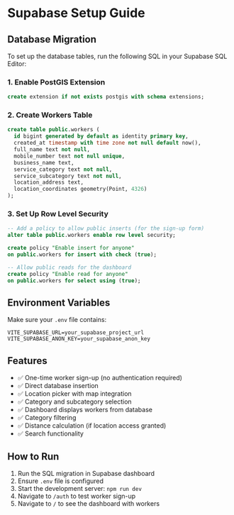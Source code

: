# Supabase Setup Guide

## Database Migration

To set up the database tables, run the following SQL in your Supabase SQL Editor:

### 1. Enable PostGIS Extension
```sql
create extension if not exists postgis with schema extensions;
```

### 2. Create Workers Table
```sql
create table public.workers (
  id bigint generated by default as identity primary key,
  created_at timestamp with time zone not null default now(),
  full_name text not null,
  mobile_number text not null unique,
  business_name text,
  service_category text not null,
  service_subcategory text not null,
  location_address text,
  location_coordinates geometry(Point, 4326)
);
```

### 3. Set Up Row Level Security
```sql
-- Add a policy to allow public inserts (for the sign-up form)
alter table public.workers enable row level security;

create policy "Enable insert for anyone"
on public.workers for insert with check (true);

-- Allow public reads for the dashboard
create policy "Enable read for anyone"
on public.workers for select using (true);
```

## Environment Variables

Make sure your `.env` file contains:
```env
VITE_SUPABASE_URL=your_supabase_project_url
VITE_SUPABASE_ANON_KEY=your_supabase_anon_key
```

## Features

- ✅ One-time worker sign-up (no authentication required)
- ✅ Direct database insertion
- ✅ Location picker with map integration
- ✅ Category and subcategory selection
- ✅ Dashboard displays workers from database
- ✅ Category filtering
- ✅ Distance calculation (if location access granted)
- ✅ Search functionality

## How to Run

1. Run the SQL migration in Supabase dashboard
2. Ensure `.env` file is configured
3. Start the development server: `npm run dev`
4. Navigate to `/auth` to test worker sign-up
5. Navigate to `/` to see the dashboard with workers 